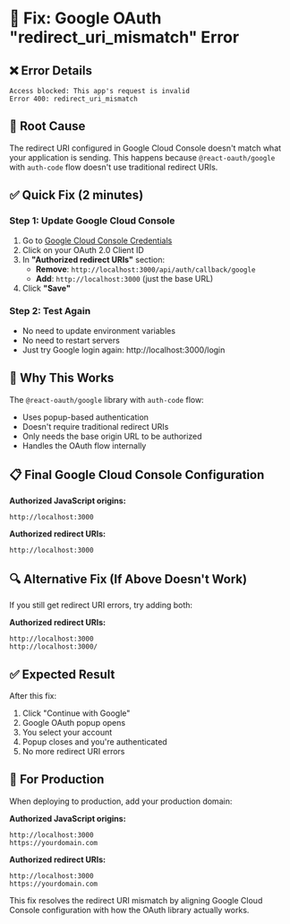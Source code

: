 # 🔧 Fix: Google OAuth "redirect_uri_mismatch" Error

## ❌ Error Details
```
Access blocked: This app's request is invalid
Error 400: redirect_uri_mismatch
```

## 🎯 Root Cause
The redirect URI configured in Google Cloud Console doesn't match what your application is sending. This happens because `@react-oauth/google` with `auth-code` flow doesn't use traditional redirect URIs.

## ✅ Quick Fix (2 minutes)

### Step 1: Update Google Cloud Console
1. Go to [Google Cloud Console Credentials](https://console.developers.google.com/apis/credentials)
2. Click on your OAuth 2.0 Client ID
3. In **"Authorized redirect URIs"** section:
   - **Remove**: `http://localhost:3000/api/auth/callback/google`
   - **Add**: `http://localhost:3000` (just the base URL)
4. Click **"Save"**

### Step 2: Test Again
- No need to update environment variables
- No need to restart servers
- Just try Google login again: http://localhost:3000/login

## 🎯 Why This Works

The `@react-oauth/google` library with `auth-code` flow:
- Uses popup-based authentication
- Doesn't require traditional redirect URIs
- Only needs the base origin URL to be authorized
- Handles the OAuth flow internally

## 📋 Final Google Cloud Console Configuration

**Authorized JavaScript origins:**
```
http://localhost:3000
```

**Authorized redirect URIs:**
```
http://localhost:3000
```

## 🔍 Alternative Fix (If Above Doesn't Work)

If you still get redirect URI errors, try adding both:

**Authorized redirect URIs:**
```
http://localhost:3000
http://localhost:3000/
```

## ✅ Expected Result

After this fix:
1. Click "Continue with Google" 
2. Google OAuth popup opens
3. You select your account
4. Popup closes and you're authenticated
5. No more redirect URI errors

## 🚨 For Production

When deploying to production, add your production domain:

**Authorized JavaScript origins:**
```
http://localhost:3000
https://yourdomain.com
```

**Authorized redirect URIs:**
```
http://localhost:3000
https://yourdomain.com
```

This fix resolves the redirect URI mismatch by aligning Google Cloud Console configuration with how the OAuth library actually works.